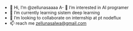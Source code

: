 - 👋 Hi, I’m @zellunasaaaa
A- 👀 I’m interested in AI programer
- 🌱 I’m currently learning sistem deep learning
- 💞️ I’m looking to collaborate on internship at pt nodeflux
- 📫 reach me zellunasalwa@gmail.com

<!---
zellunasaaaa/zellunasaaaa is a ✨ special ✨ repository because its `README.md` (this file) appears on your GitHub profile.
You can click the Preview link to take a look at your changes.
--->
